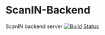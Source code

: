 # ScanIN-Backend
ScanIN backend server
[![Build Status](https://travis-ci.com/EPICS-SRTS/ScanIN-Backend.svg?token=vuvHocXZZgZCViPHCjKs&branch=master)](https://travis-ci.com/EPICS-SRTS/ScanIN-Backend)
